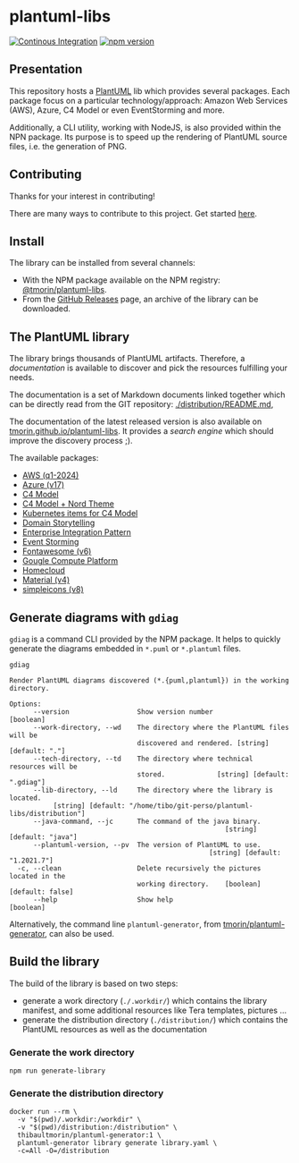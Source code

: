 # plantuml-libs

[![Continous Integration](https://github.com/tmorin/plantuml-libs/actions/workflows/continuous-integration.yaml/badge.svg)](https://github.com/tmorin/plantuml-libs/actions/workflows/continuous-integration.yaml)
[![npm version](https://badge.fury.io/js/%40tmorin%2Fplantuml-libs.svg)](https://badge.fury.io/js/%40tmorin%2Fplantuml-libs)

## Presentation

This repository hosts a [PlantUML] lib which provides several packages.
Each package focus on a particular technology/approach: Amazon Web Services (AWS), Azure, C4 Model or even EventStorming and more.

Additionally, a CLI utility, working with NodeJS, is also provided within the NPN package.
Its purpose is to speed up the rendering of PlantUML source files, i.e. the generation of PNG.

[PlantUML]: https://plantuml.com

## Contributing

Thanks for your interest in contributing!

There are many ways to contribute to this project.
Get started [here](.github/CONTRIBUTING.md).

## Install

The library can be installed from several channels:

- With the NPM package available on the NPM registry: [@tmorin/plantuml-libs].
- From the [GitHub Releases] page, an archive of the library can be downloaded. 

[@tmorin/plantuml-libs]: https://www.npmjs.com/package/@tmorin/plantuml-libs
[GitHub Releases]: https://github.com/tmorin/plantuml-libs/releases

## The PlantUML library

The library brings thousands of PlantUML artifacts.
Therefore, a _documentation_ is available to discover and pick the resources fulfilling your needs.

The documentation is a set of Markdown documents linked together which can be directly read from the GIT repository: [./distribution/README.md],

The documentation of the latest released version is also available on [tmorin.github.io/plantuml-libs].
It provides a _search engine_ which should improve the discovery process ;).

The available packages:

- [AWS (q1-2024)](distribution/aws-q1-2024/README.md)
- [Azure (v17)](distribution/azure-17/README.md)
- [C4 Model](distribution/c4model/README.md)
- [C4 Model + Nord Theme](distribution/c4nord/README.md)
- [Kubernetes items for C4 Model](distribution/c4k8s/README.md)
- [Domain Storytelling](distribution/domainstorytelling/README.md)
- [Enterprise Integration Pattern](distribution/eip-1/README.md)
- [Event Storming](distribution/eventstorming/README.md)
- [Fontawesome (v6)](distribution/fontawesome-6/README.md)
- [Gougle Compute Platform](distribution/gcp/README.md)
- [Homecloud](distribution/homecloud-2/README.md)
- [Material (v4)](distribution/material-4/README.md)
- [simpleicons (v8)](distribution/simpleicons-8/README.md)

[./distribution/README.md]: distribution/README.md
[tmorin.github.io/plantuml-libs]: https://tmorin.github.io/plantuml-libs/

## Generate diagrams with `gdiag`

`gdiag` is a command CLI provided by the NPM package.
It helps to quickly generate the diagrams embedded in `*.puml` or `*.plantuml` files.

```text
gdiag

Render PlantUML diagrams discovered (*.{puml,plantuml}) in the working
directory.

Options:
      --version                 Show version number                    [boolean]
      --work-directory, --wd    The directory where the PlantUML files will be
                                discovered and rendered. [string] [default: "."]
      --tech-directory, --td    The directory where technical resources will be
                                stored.             [string] [default: ".gdiag"]
      --lib-directory, --ld     The directory where the library is located.
           [string] [default: "/home/tibo/git-perso/plantuml-libs/distribution"]
      --java-command, --jc      The command of the java binary.
                                                      [string] [default: "java"]
      --plantuml-version, --pv  The version of PlantUML to use.
                                                  [string] [default: "1.2021.7"]
  -c, --clean                   Delete recursively the pictures located in the
                                working directory.    [boolean] [default: false]
      --help                    Show help                              [boolean]
```

Alternatively, the command line `plantuml-generator`, from [tmorin/plantuml-generator], can also be used.

[tmorin/plantuml-generator]: https://github.com/tmorin/plantuml-generator

## Build the library

The build of the library is based on two steps:

- generate a work directory (`./.workdir/`) which contains the library manifest, and some additional resources like Tera templates, pictures ...
- generate the distribution directory (`./distribution/`) which contains the PlantUML resources as well as the documentation

### Generate the work directory

```shell
npm run generate-library
```

### Generate the distribution directory

```shell
docker run --rm \
  -v "$(pwd)/.workdir:/workdir" \
  -v "$(pwd)/distribution:/distribution" \
  thibaultmorin/plantuml-generator:1 \
  plantuml-generator library generate library.yaml \
  -c=All -O=/distribution
```
